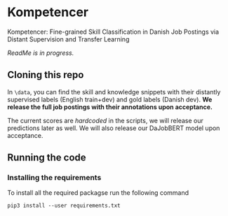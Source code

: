 # Kompetencer
Kompetencer: Fine-grained Skill Classification in Danish Job Postings via Distant Supervision and Transfer Learning

_ReadMe is in progress._

## Cloning this repo

In `\data`, you can find the skill and knowledge snippets with their distantly supervised labels (English train+dev)
and gold labels (Danish dev).
**We release the full job postings with their annotations upon acceptance.**

The current scores are *hardcoded* in the scripts, we will release our predictions later as well. We will also release our DaJobBERT model upon acceptance.

## Running the code

### Installing the requirements

To install all the required packagse run the following command

```
pip3 install --user requirements.txt
```
